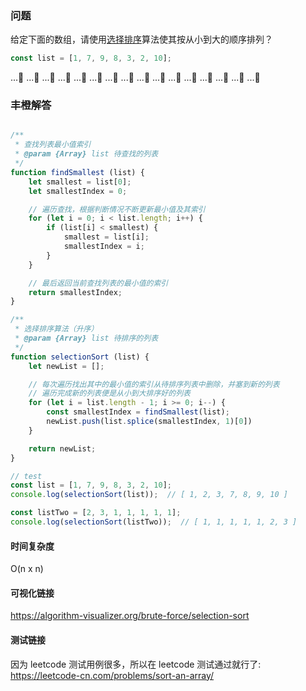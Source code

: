 ### 问题

给定下面的数组，请使用[选择排序](https://zh.wikipedia.org/wiki/选择排序)算法使其按从小到大的顺序排列？

```javascript
const list = [1, 7, 9, 8, 3, 2, 10];
```

...🤔
...🤔
...🤔
...🤔
...🤔
...🤔
...🤔
...🤔
...🤔
...🤔
...🤔
...🤔
...🤔
...🤔
...🤔
...🤔


### 丰橙解答

```javascript

/**
 * 查找列表最小值索引
 * @param {Array} list 待查找的列表
 */
function findSmallest (list) {
    let smallest = list[0];
    let smallestIndex = 0;

    // 遍历查找，根据判断情况不断更新最小值及其索引
    for (let i = 0; i < list.length; i++) {
        if (list[i] < smallest) {
            smallest = list[i];
            smallestIndex = i;
        }
    }

    // 最后返回当前查找列表的最小值的索引
    return smallestIndex;
}

/**
 * 选择排序算法（升序）
 * @param {Array} list 待排序的列表
 */
function selectionSort (list) {
    let newList = [];

    // 每次遍历找出其中的最小值的索引从待排序列表中删除，并塞到新的列表
    // 遍历完成新的列表便是从小到大排序好的列表
    for (let i = list.length - 1; i >= 0; i--) {
        const smallestIndex = findSmallest(list);
        newList.push(list.splice(smallestIndex, 1)[0])
    }

    return newList;
}

// test
const list = [1, 7, 9, 8, 3, 2, 10];
console.log(selectionSort(list));  // [ 1, 2, 3, 7, 8, 9, 10 ]

const listTwo = [2, 3, 1, 1, 1, 1, 1];
console.log(selectionSort(listTwo));  // [ 1, 1, 1, 1, 1, 2, 3 ]

```

#### 时间复杂度

O(n x n)

#### 可视化链接

https://algorithm-visualizer.org/brute-force/selection-sort

#### 测试链接
因为 leetcode 测试用例很多，所以在 leetcode 测试通过就行了:
https://leetcode-cn.com/problems/sort-an-array/
